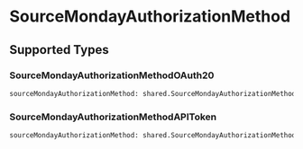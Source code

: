 # SourceMondayAuthorizationMethod


## Supported Types

### SourceMondayAuthorizationMethodOAuth20

```python
sourceMondayAuthorizationMethod: shared.SourceMondayAuthorizationMethodOAuth20 = /* values here */
```

### SourceMondayAuthorizationMethodAPIToken

```python
sourceMondayAuthorizationMethod: shared.SourceMondayAuthorizationMethodAPIToken = /* values here */
```

